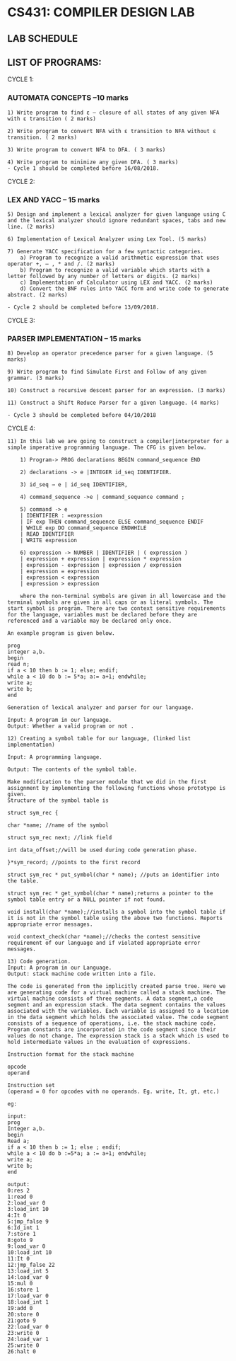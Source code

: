 # CS431: COMPILER DESIGN LAB
## LAB SCHEDULE

LIST OF PROGRAMS:
---

CYCLE 1: 
### AUTOMATA CONCEPTS –10 marks 
    1) Write program to find ε – closure of all states of any given NFA with ε transition ( 2 marks)
    
    2) Write program to convert NFA with ε transition to NFA without ε transition. ( 2 marks)
    
    3) Write program to convert NFA to DFA. ( 3 marks)
    
    4) Write program to minimize any given DFA. ( 3 marks)  
    - Cycle 1 should be completed before 16/08/2018.

CYCLE 2:  
### LEX AND YACC – 15 marks  
    5) Design and implement a lexical analyzer for given language using C and the lexical analyzer should ignore redundant spaces, tabs and new line. (2 marks)
    
    6) Implementation of Lexical Analyzer using Lex Tool. (5 marks)
    
    7) Generate YACC specification for a few syntactic categories. 
	    a) Program to recognize a valid arithmetic expression that uses operator +, – , * and /. (2 marks)
	    b) Program to recognize a valid variable which starts with a letter followed by any number of letters or digits. (2 marks)
	    c) Implementation of Calculator using LEX and YACC. (2 marks)
	    d) Convert the BNF rules into YACC form and write code to generate abstract. (2 marks)

    - Cycle 2 should be completed before 13/09/2018.

CYCLE 3:  
### PARSER IMPLEMENTATION – 15 marks 
    
    8) Develop an operator precedence parser for a given language. (5 marks)
    
    9) Write program to find Simulate First and Follow of any given grammar. (3 marks)
    
    10) Construct a recursive descent parser for an expression. (3 marks)
    
    11) Construct a Shift Reduce Parser for a given language. (4 marks) 
    
    - Cycle 3 should be completed before 04/10/2018

CYCLE 4:  

    11) In this lab we are going to construct a compiler|interpreter for a simple imperative programming language. The CFG is given below.
    
        1) Program-> PROG declarations BEGIN command_sequence END

        2) declarations -> e |INTEGER id_seq IDENTIFIER.

        3) id_seq → e | id_seq IDENTIFIER,

        4) command_sequence ->e | command_sequence command ;

        5) command -> e
        | IDENTIFIER : =expression
        | IF exp THEN command_sequence ELSE command_sequence ENDIF
        | WHILE exp DO command_sequence ENDWHILE
        | READ IDENTIFIER
        | WRITE expression

        6) expression -> NUMBER | IDENTIFIER | ( expression )
        | expression + expression | expression * expression
        | expression - expression | expression / expression
        | expression = expression
        | expression < expression
        | expression > expression

        where the non-terminal symbols are given in all lowercase and the terminal symbols are given in all caps or as literal symbols. The start symbol is program. There are two context sensitive requirements for the language, variables must be declared before they are referenced and a variable may be declared only once.

    An example program is given below.
    
    prog
    integer a,b.
    begin
    read n;
    if a < 10 then b := 1; else; endif;
    while a < 10 do b := 5*a; a:= a+1; endwhile;
    write a;
    write b;
    end

    Generation of lexical analyzer and parser for our language.
    
    Input: A program in our language.
    Output: Whether a valid program or not .
        
    12) Creating a symbol table for our language, (linked list implementation) 

    Input: A programming language.

    Output: The contents of the symbol table.
    
    Make modification to the parser module that we did in the first assignment by implementing the following functions whose prototype is given.
    Structure of the symbol table is

    struct sym_rec {

    char *name; //name of the symbol
    
    struct sym_rec next; //link field
    
    int data_offset;//will be used during code generation phase.
    
    }*sym_record; //points to the first record
    
    struct sym_rec * put_symbol(char * name); //puts an identifier into the table.
    
    struct sym_rec * get_symbol(char * name);returns a pointer to the symbol table entry or a NULL pointer if not found.
    
    void install(char *name);//installs a symbol into the symbol table if it is not in the symbol table using the above two functions. Reports appropriate error messages.
    
    void context_check(char *name);//checks the contest sensitive requirement of our language and if violated appropriate error messages.

    13) Code generation.
    Input: A program in our Language.
    Output: stack machine code written into a file.

    The code is generated from the implicitly created parse tree. Here we are generating code for a virtual machine called a stack machine. The virtual machine consists of three segments. A data segment,a code segment and an expression stack. The data segment contains the values associated with the variables. Each variable is assigned to a location in the data segment which holds the associated value. The code segment consists of a sequence of operations, i.e. the stack machine code. Program constants are incorporated in the code segment since their values do not change. The expression stack is a stack which is used to hold intermediate values in the evaluation of expressions.

    Instruction format for the stack machine

    opcode
    operand

    Instruction set
    (operand = 0 for opcodes with no operands. Eg. write, It, gt, etc.)

    eg:

    input:
    prog
    Integer a,b.
    begin
    Read a;
    if a < 10 then b := 1; else ; endif;
    while a < 10 do b :=5*a; a := a+1; endwhile;
    write a;
    write b;
    end

    output:
    0:res 2
    1:read 0
    2:load_var 0
    3:load_int 10
    4:It 0
    5:jmp_false 9
    6:Id_int 1
    7:store 1
    8:goto 9
    9:load_var 0
    10:load_int 10
    11:It 0
    12:jmp_false 22
    13:load_int 5
    14:load_var 0
    15:mul 0
    16:store 1
    17:load_var 0
    18:load_int 1
    19:add 0
    20:store 0
    21:goto 9
    22:load_var 0
    23:write 0
    24:load_var 1
    25:write 0
    26:halt 0